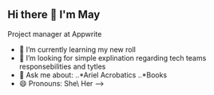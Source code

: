 ## Hi there 👋 I'm May
Project manager at Appwrite

- 🌱 I’m currently learning my new roll
- 🤔 I’m looking for simple explination regarding tech teams responsebilities and tytles
- 💬 Ask me about:
..*Ariel Acrobatics
..*Books
- 😄 Pronouns: She\ Her
-->
